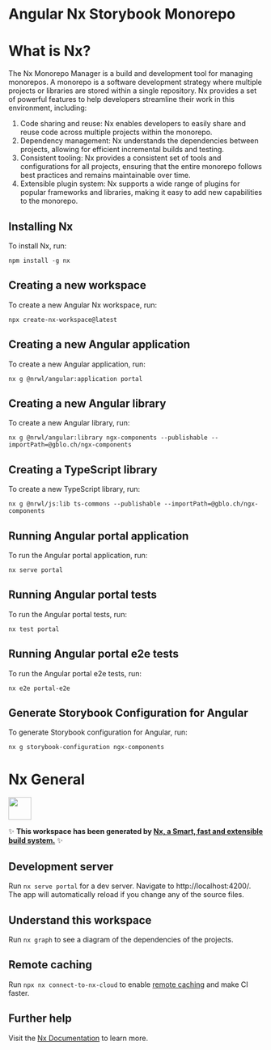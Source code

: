 # Angular Nx Storybook Monorepo

# What is Nx?
The Nx Monorepo Manager is a build and development tool for managing monorepos. A monorepo is a software development strategy where multiple projects or libraries are stored within a single repository. Nx provides a set of powerful features to help developers streamline their work in this environment, including:

1. Code sharing and reuse: Nx enables developers to easily share and reuse code across multiple projects within the monorepo.
1. Dependency management: Nx understands the dependencies between projects, allowing for efficient incremental builds and testing.
1. Consistent tooling: Nx provides a consistent set of tools and configurations for all projects, ensuring that the entire monorepo follows best practices and remains maintainable over time.
1. Extensible plugin system: Nx supports a wide range of plugins for popular frameworks and libraries, making it easy to add new capabilities to the monorepo.

## Installing Nx

To install Nx, run:

```shell
npm install -g nx
```

## Creating a new workspace

To create a new Angular Nx workspace, run:

```shell
npx create-nx-workspace@latest
```

## Creating a new Angular application

To create a new Angular application, run:

```shell
nx g @nrwl/angular:application portal
```

## Creating a new Angular library

To create a new Angular library, run:

```shell
nx g @nrwl/angular:library ngx-components --publishable --importPath=@gblo.ch/ngx-components
```

## Creating a TypeScript library

To create a new TypeScript library, run:

```shell
nx g @nrwl/js:lib ts-commons --publishable --importPath=@gblo.ch/ngx-components
```

## Running Angular portal application

To run the Angular portal application, run:

```shell
nx serve portal
```

## Running Angular portal tests

To run the Angular portal tests, run:

```shell
nx test portal
```

## Running Angular portal e2e tests

To run the Angular portal e2e tests, run:

```shell
nx e2e portal-e2e
```

## Generate Storybook Configuration for Angular

To generate Storybook configuration for Angular, run:

```shell
nx g storybook-configuration ngx-components
```

# Nx General

<a alt="Nx logo" href="https://nx.dev" target="_blank" rel="noreferrer"><img src="https://raw.githubusercontent.com/nrwl/nx/master/images/nx-logo.png" width="45"></a>

✨ **This workspace has been generated by [Nx, a Smart, fast and extensible build system.](https://nx.dev)** ✨

## Development server

Run `nx serve portal` for a dev server. Navigate to http://localhost:4200/. The app will automatically reload if you change any of the source files.

## Understand this workspace

Run `nx graph` to see a diagram of the dependencies of the projects.

## Remote caching

Run `npx nx connect-to-nx-cloud` to enable [remote caching](https://nx.app) and make CI faster.

## Further help

Visit the [Nx Documentation](https://nx.dev) to learn more.
